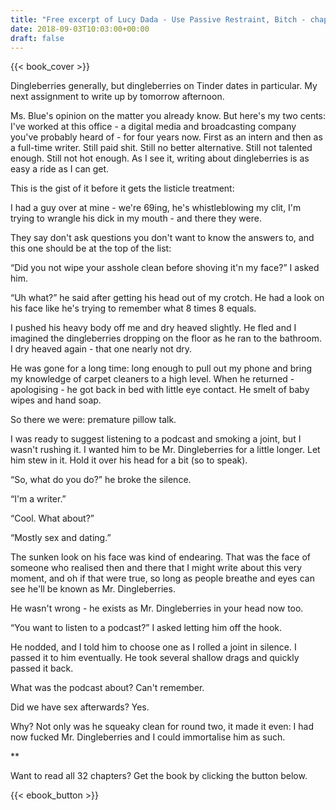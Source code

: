 ```yaml
---
title: "Free excerpt of Lucy Dada - Use Passive Restraint, Bitch - chapter 3"
date: 2018-09-03T10:03:00+00:00
draft: false
---
```


{{< book_cover >}}


Dingleberries generally, but dingleberries on Tinder dates in particular. My next assignment to write up by tomorrow afternoon.

Ms. Blue's opinion on the matter you already know. But here's my two cents: I've worked at this office - a digital media and broadcasting company you've probably heard of - for four years now. First as an intern and then as a full-time writer. Still paid shit. Still no better alternative. Still not talented enough. Still not hot enough. As I see it, writing about dingleberries is as easy a ride as I can get.

This is the gist of it before it gets the listicle treatment:

I had a guy over at mine - we're 69ing, he's whistleblowing my clit, I'm trying to wrangle his dick in my mouth - and there they were.

They say don't ask questions you don't want to know the answers to, and this one should be at the top of the list:

“Did you not wipe your asshole clean before shoving it'n my face?” I asked him.

“Uh what?” he said after getting his head out of my crotch. He had a look on his face like he's trying to remember what 8 times 8 equals.

I pushed his heavy body off me and dry heaved slightly. He fled and I imagined the dingleberries dropping on the floor as he ran to the bathroom. I dry heaved again - that one nearly not dry.

He was gone for a long time: long enough to pull out my phone and bring my knowledge of carpet cleaners to a high level. When he returned - apologising - he got back in bed with little eye contact. He smelt of baby wipes and hand soap.

So there we were: premature pillow talk.

I was ready to suggest listening to a podcast and smoking a joint, but I wasn't rushing it. I wanted him to be Mr. Dingleberries for a little longer. Let him stew in it. Hold it over his head for a bit (so to speak).

“So, what do you do?” he broke the silence.

“I'm a writer.”

“Cool. What about?”

“Mostly sex and dating.”

The sunken look on his face was kind of endearing. That was the face of someone who realised then and there that I might write about this very moment, and oh if that were true, so long as people breathe and eyes can see he'll be known as Mr. Dingleberries.

He wasn't wrong - he exists as Mr. Dingleberries in your head now too.

“You want to listen to a podcast?” I asked letting him off the hook.

He nodded, and I told him to choose one as I rolled a joint in silence. I passed it to him eventually. He took several shallow drags and quickly passed it back.

What was the podcast about? Can't remember.

Did we have sex afterwards? Yes.

Why? Not only was he squeaky clean for round two, it made it even: I had now fucked Mr. Dingleberries and I could immortalise him as such.

**

Want to read all 32 chapters? Get the book by clicking the button below.

{{< ebook_button >}}
